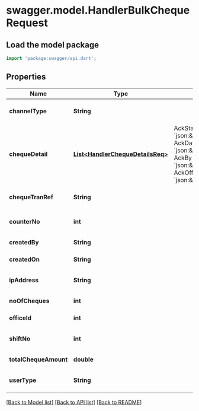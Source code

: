 # swagger.model.HandlerBulkChequeRequest

## Load the model package
```dart
import 'package:swagger/api.dart';
```

## Properties
Name | Type | Description | Notes
------------ | ------------- | ------------- | -------------
**channelType** | **String** |  | [optional] [default to null]
**chequeDetail** | [**List&lt;HandlerChequeDetailsReq&gt;**](HandlerChequeDetailsReq.md) | AckStatus          bool      &#x60;json:\&quot;ackstatus\&quot;&#x60; AckDate            string    &#x60;json:\&quot;ackdate\&quot;&#x60; AckBy              string    &#x60;json:\&quot;ackby\&quot;&#x60; AckOfficeID        uint64    &#x60;json:\&quot;ackofficeid\&quot;&#x60; | [default to []]
**chequeTranRef** | **String** |  | [optional] [default to null]
**counterNo** | **int** |  | [optional] [default to null]
**createdBy** | **String** |  | [default to null]
**createdOn** | **String** |  | [default to null]
**ipAddress** | **String** |  | [optional] [default to null]
**noOfCheques** | **int** |  | [default to null]
**officeId** | **int** |  | [default to null]
**shiftNo** | **int** |  | [optional] [default to null]
**totalChequeAmount** | **double** |  | [default to null]
**userType** | **String** |  | [optional] [default to null]

[[Back to Model list]](../README.md#documentation-for-models) [[Back to API list]](../README.md#documentation-for-api-endpoints) [[Back to README]](../README.md)

